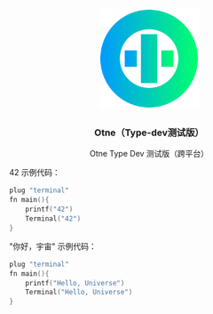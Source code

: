 <div align="center">
<a href="#">
<h1><img src="otne.svg" alt="Logo" width="180" height="180"></h1>
</a>

### Otne（Type-dev测试版）
  
Otne Type Dev 测试版（跨平台）

</div>


42 示例代码：
```c
plug "terminal"
fn main(){
    printf("42")
    Terminal("42")
}
```


"你好，宇宙" 示例代码：
```c
plug "terminal"
fn main(){
    printf("Hello, Universe")
    Terminal("Hello, Universe")
}
```

